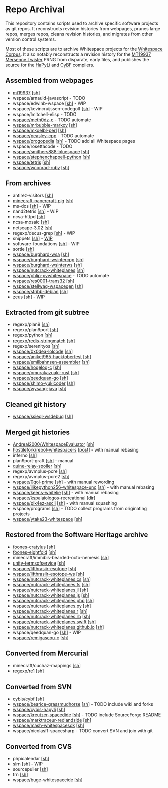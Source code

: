 # Repo Archival

This repository contains scripts used to archive specific software projects as
git repos. It reconstructs revision histories from webpages, prunes large repos,
merges repos, cleans revision histories, and migrates from other version control
systems.

Most of these scripts are to archive Whitespace projects for the
[Whitespace Corpus](https://github.com/wspace/corpus). It also notably
reconstructs a revision history for the [MT19937 Mersenne Twister](https://github.com/thaliaarchi/mt19937-archive)
PRNG from disparate, early files, and publishes the source for the [HaPyLi](https://github.com/wspace/cybis-hapyli)
and [CyBF](https://github.com/thaliaarchi/cybf-archive) compilers.

## Assembled from webpages

- [mt19937](https://github.com/thaliaarchi/mt19937-archive) [[sh](scripts/mt19937/archive.sh)]
- wspace/arnauld-javascript - TODO
- wspace/edwinb-wspace [[sh](scripts/wspace/edwinb-wspace/archive.sh)] - WIP
- wspace/kevincruijssen-codegolf [[sh](scripts/wspace/kevincruijssen-codegolf.sh)] - WIP
- wspace/lmitchell-elisp - TODO
- [wspace/meth0dz-c](https://github.com/wspace/meth0dz-c) - TODO automate
- [wspace/mrbubble-markov](https://github.com/wspace/mrbubble-markov) [[sh](scripts/wspace/mrbubble-markov.sh)]
- [wspace/mkoelbl-perl](https://github.com/wspace/mkoelbl-perl) [[sh](scripts/wspace/mkoelbl-perl.sh)]
- [wspace/peasley-cpp](https://github.com/wspace/peasley-cpp) - TODO automate
- [wspace/progopedia](https://github.com/wspace/progopedia) [[sh](scripts/wspace/progopedia.sh)] - TODO add all Whitespace pages
- wspace/rosettacode - TODO
- [wspace/smithers888-bluespace](https://github.com/wspace/smithers888-bluespace) [[sh](scripts/wspace/smithers888-bluespace.sh)]
- [wspace/stephenchappell-python](https://github.com/wspace/stephenchappell-python) [[sh](scripts/wspace/stephenchappell-python.sh)]
- [wspace/tetris](https://github.com/wspace/tetris) [[sh](scripts/wspace/pdewacht-tetris.sh)]
- [wspace/wconrad-ruby](https://github.com/wspace/wconrad-ruby) [[sh](scripts/wspace/wconrad-ruby.sh)]

## From archives

- antirez-visitors [[sh](scripts/antirez-visitors.sh)]
- [minecraft-papercraft-pig](https://github.com/thaliaarchi/minecraft-papercraft-pig) [[sh](scripts/minecraft/papercraft-pig.sh)]
- ms-dos [[sh](scripts/ms-dos.sh)] - WIP
- nand2tetris [[sh](scripts/nand2tetris.sh)] - WIP
- ncsa-httpd [[sh](scripts/ncsa-httpd.sh)]
- ncsa-mosaic [[sh](scripts/ncsa-mosaic.sh)]
- netscape-3.02 [[sh](scripts/netscape-3.02.sh)]
- regexp/decus-grep [[sh](scripts/regexp/decus-grep.sh)] - WIP
- snippets [[sh](scripts/snippets/archive.sh)] - [WIP](scripts/snippets/notes.md)
- software-foundations [[sh](scripts/software-foundations/get_versions.sh)] - WIP
- sortle [[sh](scripts/sortle.sh)]
- [wspace/burghard-wsa](https://github.com/wspace/burghard-wsa) [[sh](scripts/wspace/burghard.sh)]
- [wspace/burghard-wsintercpp](https://github.com/wspace/burghard-wsintercpp) [[sh](scripts/wspace/burghard.sh)]
- [wspace/burghard-wsinterws](https://github.com/wspace/burghard-wsinterws) [[sh](scripts/wspace/burghard.sh)]
- [wspace/nutcrack-whiteplanes](https://github.com/wspace/nutcrack-whiteplanes) [[sh](scripts/wspace/nutcrack-whiteplanes.sh)]
- [wspace/phlip-pywhitespace](https://github.com/wspace/phlip-pywhitespace) - TODO automate
- [wspace/res0001-trans32](https://github.com/wspace/res0001-trans32) [[sh](scripts/wspace/res0001-trans32.sh)]
- [wspace/stellwag-wspacegen](https://github.com/wspace/stellwag-wspacegen) [[sh](scripts/wspace/stellwag-wspacegen.sh)]
- [wspace/stribb-debian](https://github.com/wspace/stribb-debian) [[sh](scripts/wspace/stribb-debian/archive.sh)]
- zeus [[sh](scripts/zeus.sh)] - WIP

## Extracted from git subtree

- regexp/plan9 [[sh](scripts/regexp/plan9.sh)]
- regexp/plan9port [[sh](scripts/regexp/plan9port.sh)]
- regexp/python [[sh](scripts/regexp/python-re.sh)]
- [regexp/redis-stringmatch](https://github.com/thaliaarchi/redis-stringmatch) [[sh](scripts/regexp/redis-stringmatch.sh)]
- regexp/serenityos [[sh](scripts/regexp/serenityos.sh)]
- [wspace/0x0dea-lolcode](https://github.com/wspace/0x0dea-lolcode) [[sh](scripts/wspace/0x0dea-lolcode.sh)]
- [wspace/aniket965-hacktoberfest](https://github.com/wspace/aniket965-hacktoberfest) [[sh](scripts/wspace/aniket965-hacktoberfest.sh)]
- [wspace/emilbahnsen-assembler](https://github.com/wspace/emilbahnsen-assembler) [[sh](scripts/wspace/emilbahnsen-assembler.sh)]
- [wspace/hogelog-c](https://github.com/wspace/hogelog-c) [[sh](scripts/wspace/hogelog-c.sh)]
- [wspace/omurakazuaki-rust](https://github.com/wspace/omurakazuaki-rust) [[sh](scripts/wspace/omurakazuaki-rust.sh)]
- [wspace/qeedquan-go](https://github.com/wspace/qeedquan-go) [[sh](scripts/wspace/qeedquan-go/live.sh)]
- [wspace/shimo-yukicoder](https://github.com/wspace/shimo-yukicoder) [[sh](scripts/wspace/shimo-yukicoder.sh)]
- [wspace/wysang-java](https://github.com/wspace/wysang-java) [[sh](scripts/wspace/wysang-java.sh)]

## Cleaned git history

- [wspace/ssiegl-wsdebug](https://github.com/wspace/ssiegl-wsdebug) [[sh](scripts/wspace/ssiegl-wsdebug.sh)]

## Merged git histories

- [Andreal2000/WhitespaceEvaluator](https://github.com/Andreal2000/WhitespaceEvaluator) [[sh](scripts/wspace/andreal2000-scala.sh)]
- [hostilefork/rebol-whitespacers](https://github.com/hostilefork/rebol-whitespacers) [[post](scripts/wspace/rebol-whitespacers/post.md)] - with manual rebasing
- inferno [[sh](scripts/inferno/archive.sh)]
- plan9port-graft [[sh](scripts/plan9port-graft.sh)] - manual
- [quine-relay-spoiler](https://github.com/thaliaarchi/quine-relay-spoiler) [[sh](scripts/quine-relay.sh)]
- regexp/avmplus-pcre [[sh](scripts/regexp/avmplus-pcre.sh)]
- regexp/avmplus-pcre2 [[sh](scripts/regexp/avmplus-pcre2.sh)]
- [wspace/0qol-prime](https://github.com/wspace/0qol-prime) [[sh](scripts/wspace/0qol-prime.sh)] - with manual rewording
- [wspace/ilikepython256-whitespace-unc](https://github.com/wspace/ilikepython256-whitespace-unc) [[sh](scripts/wspace/ilikepython256-whitespace-unc.sh)] - with manual rebasing
- [wspace/keens-whitelie](https://github.com/wspace/keens-whitelie) [[sh](scripts/wspace/keens-whitelie.sh)] - with manual rebasing
- wspace/kspalaiologos-recreational [[dir](scripts/wspace/kspalaiologos-recreational/README.md)]
- [wspace/pik4ez-ascii](https://github.com/wspace/pik4ez-ascii) [[sh](scripts/wspace/pik4ez-ascii.sh)] - with manual squashing
- wspace/programs [[sh](scripts/wspace/programs.sh)] - TODO collect programs from originating projects
- [wspace/ytaka23-whitespace](https://github.com/wspace/ytaka23-whitespace) [[sh](scripts/wspace/ytaka23-whitespace.sh)]

## Restored from the Software Heritage archive

- [foones-cratylus](https://github.com/thaliaarchi/foones-cratylus) [[sh](scripts/foones/cratylus.sh)]
- [foones-eightfold](https://github.com/thaliaarchi/foones-eightfold) [[sh](scripts/foones/eightfold.sh)]
- minecraft/immibis-bearded-octo-nemesis [[sh](scripts/minecraft/immibis-bearded-octo-nemesis.sh)]
- [unity-termsofservice](https://github.com/thaliaarchi/unity-termsofservice) [[sh](scripts/unity-termsofservice.sh)]
- [wspace/lifthrasiir-esotope](https://github.com/wspace/lifthrasiir-esotope) [[sh](scripts/wspace/lifthrasiir-esotope.sh)]
- [wspace/lifthrasiir-esotope-ws](https://github.com/wspace/lifthrasiir-esotope-ws) [[sh](scripts/wspace/lifthrasiir-esotope-ws.sh)]
- [wspace/nutcrack-whiteplanes.cs](https://github.com/wspace/nutcrack-whiteplanes.cs) [[sh](scripts/wspace/nutcrack-whiteplanes.sh)]
- [wspace/nutcrack-whiteplanes.fs](https://github.com/wspace/nutcrack-whiteplanes.fs) [[sh](scripts/wspace/nutcrack-whiteplanes.sh)]
- [wspace/nutcrack-whiteplanes.jl](https://github.com/wspace/nutcrack-whiteplanes.jl) [[sh](scripts/wspace/nutcrack-whiteplanes.sh)]
- [wspace/nutcrack-whiteplanes.js](https://github.com/wspace/nutcrack-whiteplanes.js) [[sh](scripts/wspace/nutcrack-whiteplanes.sh)]
- [wspace/nutcrack-whiteplanes.php](https://github.com/wspace/nutcrack-whiteplanes.php) [[sh](scripts/wspace/nutcrack-whiteplanes.sh)]
- [wspace/nutcrack-whiteplanes.py](https://github.com/wspace/nutcrack-whiteplanes.py) [[sh](scripts/wspace/nutcrack-whiteplanes.sh)]
- [wspace/nutcrack-whiteplanes.r](https://github.com/wspace/nutcrack-whiteplanes.r) [[sh](scripts/wspace/nutcrack-whiteplanes.sh)]
- [wspace/nutcrack-whiteplanes.rb](https://github.com/wspace/nutcrack-whiteplanes.rb) [[sh](scripts/wspace/nutcrack-whiteplanes.sh)]
- [wspace/nutcrack-whiteplanes.swift](https://github.com/wspace/nutcrack-whiteplanes.swift) [[sh](scripts/wspace/nutcrack-whiteplanes.sh)]
- [wspace/nutcrack-whiteplanes.github.io](https://github.com/wspace/nutcrack-whiteplanes.github.io) [[sh](scripts/wspace/nutcrack-whiteplanes.sh)]
- wspace/qeedquan-go [[sh](scripts/wspace/qeedquan-go/swh.sh)] - WIP
- [wspace/remigascou-c](https://github.com/wspace/remigascou-c) [[sh](scripts/wspace/remigascou-c.sh)]

## Converted from Mercurial

- minecraft/cuchaz-mappings [[sh](scripts/minecraft/cuchaz-mappings.sh)]
- [regexp/re1](https://github.com/thaliaarchi/re1-archive) [[sh](scripts/regexp/re1.sh)]

## Converted from SVN

- [cybis/cybf](https://github.com/thaliaarchi/cybf-archive) [[sh](scripts/cybis/cybf.sh)]
- [wspace/bearice-grassmudhorse](https://github.com/wspace/bearice-grassmudhorse) [[sh](scripts/wspace/bearice-grassmudhorse.sh)] - TODO include wiki and forks
- [wspace/cybis-hapyli](https://github.com/wspace/cybis-hapyli) [[sh](scripts/cybis/hapyli.sh)]
- [wspace/kreutzer-spacedide](https://github.com/wspace/kreutzer-spacedide) [[sh](scripts/wspace/kreutzer-spacedide.sh)] - TODO include SourceForge README
- [wspace/marktraceur-redlandside](https://github.com/wspace/marktraceur-redlandside) [[sh](scripts/wspace/marktraceur-redlandside.sh)]
- [wspace/mash-whitespacesdk](https://github.com/wspace/mash-whitespacesdk) [[sh](scripts/wspace/mash-whitespacesdk.sh)]
- wspace/nicolasff-spacesharp - TODO convert SVN and join with git

## Converted from CVS

- phpicalendar [[sh](scripts/phpicalendar.sh)]
- slrn [[sh](scripts/jedsoft/slrn.sh)] - WIP
- sourcepuller [[sh](scripts/sourcepuller.sh)]
- trn [[sh](scripts/trn.sh)]
- wspace/buge-whitespaceide [[sh](scripts/wspace/buge-whitespaceide.sh)]
